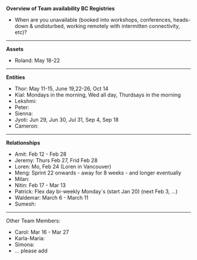 **Overview of Team availability BC Registries**
- When are you unavailable (booked into workshops, conferences, heads-down & undisturbed, working remotely with intermitten connectivity, etc)?  
----

**Assets**
* Roland: May 18-22

----
**Entities** 
* Thor: May 11-15, June 19,22-26, Oct 14
* Kial: Mondays in the morning, Wed all day, Thurdsays in the morning
* Lekshmi:
* Peter:
* Sienna:
* Jyoti: Jun 29, Jun 30, Jul 31, Sep 4, Sep 18
* Cameron:


----
**Relationships** 
* Amit: Feb 12 - Feb 28
* Jeremy: Thurs Feb 27, Frid Feb 28
* Loren: Mo, Feb 24 (Loren in Vancouver) 
* Meng: Sprint 22 onwards - away for 8 weeks - and longer eventually
* Milan: 
* Nitin: Feb 17 - Mar 13
* Patrick: Flex day bi-weekly Monday´s (start Jan 20) (next Feb 3, ...)
* Waldemar: March 6 - March 11
* Sumesh:


----
Other Team Members:
* Carol: Mar 16 - Mar 27
* Karla-Maria:
* Simona:
* ... please add
